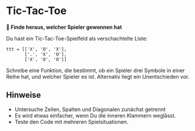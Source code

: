 
# Tic-Tac-Toe

**🎯 Finde heraus, welcher Spieler gewonnen hat**

Du hast ein Tic-Tac-Toe-Spielfeld als verschachtelte Liste:


    ttt = [['X', 'O', 'X'],
           ['.', 'X', 'O'],
           ['X', 'O', 'O']]

Schreibe eine Funktion, die bestimmt, ob ein Spieler drei Symbole in einer Reihe hat,
und welcher Spieler es ist. Alternativ liegt ein Unentschieden vor.

## Hinweise

* Untersuche Zeilen, Spalten und Diagonalen zunächst getrennt
* Es wird etwas einfacher, wenn Du die inneren Klammern weglässt.
* Teste den Code mit mehreren Spielsituationen.
